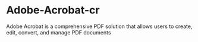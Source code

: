 # Adobe-Acrobat-cr
Adobe Acrobat is a comprehensive PDF solution that allows users to create, edit, convert, and manage PDF documents
